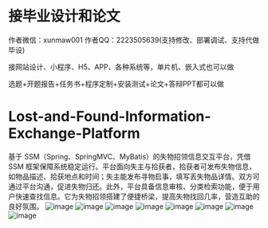 # 接毕业设计和论文
作者微信：xunmaw001  作者QQ：2223505639(支持修改、部署调试、支持代做毕设)

接网站设计、小程序、H5、APP、各种系统等，单片机、嵌入式也可以做

选题+开题报告+任务书+程序定制+安装测试+论文+答辩PPT都可以做
# Lost-and-Found-Information-Exchange-Platform
基于 SSM（Spring、SpringMVC、MyBatis）的失物招领信息交互平台，凭借 SSM 框架保障系统稳定运行。平台面向失主与拾获者，拾获者可发布失物信息，如物品描述、拾获地点和时间；失主能发布寻物启事，填写丢失物品详情。双方可通过平台沟通，促进失物归还。此外，平台具备信息审核、分类检索功能，便于用户快速查找信息。它为失物招领搭建了便捷桥梁，提高失物找回几率，营造互助的良好氛围。 
![image](https://github.com/user-attachments/assets/90b498b3-c7ae-43d2-89d4-52c9ceeb9d01)
![image](https://github.com/user-attachments/assets/3b667e52-97e8-4cf9-a8cf-dcb62a5596ea)
![image](https://github.com/user-attachments/assets/813f9762-dd89-408a-ba8a-110b31ac5295)
![image](https://github.com/user-attachments/assets/b747bb8c-cf55-4f7c-b3d9-b886aea45661)
![image](https://github.com/user-attachments/assets/284d862f-620c-4703-a3b7-3ea192587fc3)
![image](https://github.com/user-attachments/assets/3dbf1175-e00e-4c82-beac-513b708229f1)
![image](https://github.com/user-attachments/assets/f340f348-5e92-4ae4-b53e-7be6aef90e2f)
![image](https://github.com/user-attachments/assets/0b1bd19c-b32d-48af-8bd2-a7194b359253)
